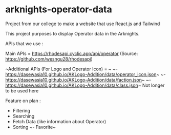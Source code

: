 # arknights-operator-data

Project from our college to make a website that use React.js and Tailwind

This project purposes to display Operator data in the Arknights.

APIs that we use :

Main APIs = https://rhodesapi.cyclic.app/api/operator (Source: https://github.com/wesngu28/rhodesapi)

~Additional APIs (For Logo and Operator Icon) = ~
~- https://dasewasia10.github.io/AKLogo-Addition/data/operator_icon.json~
~- https://dasewasia10.github.io/AKLogo-Addition/data/faction.json~
~- https://dasewasia10.github.io/AKLogo-Addition/data/class.json~ Not longer to be used here

Feature on plan :
- Filtering
- Searching
- Fetch Data (like information about Operator)
- Sorting
~- Favorite~
